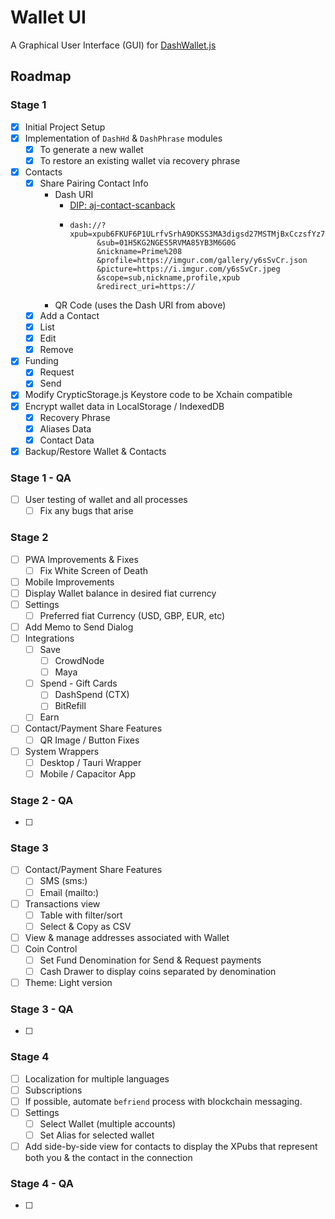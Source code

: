 # Wallet UI

A Graphical User Interface (GUI) for
[DashWallet.js](https://github.com/dashhive/DashWallet.js)


## Roadmap
### Stage 1
- [x] Initial Project Setup
- [x] Implementation of `DashHd` & `DashPhrase` modules
  - [x] To generate a new wallet
  - [x] To restore an existing wallet via recovery phrase
- [x] Contacts
  - [x] Share Pairing Contact Info
    - Dash URI
      - [DIP: aj-contact-scanback](https://github.com/dashhive/DIPs/blob/aj-contact-scanback/aj-contact-scanback.md#1-contact-exchange)
      - ```
        dash://?xpub=xpub6FKUF6P1ULrfvSrhA9DKSS3MA3digsd27MSTMjBxCczsfYz7vcFLnbQwjP9CsAfEJsnD4UwtbU43iZaibv4vnzQNZmQAVcufN4r3pva8kTz
              &sub=01H5KG2NGES5RVMA85YB3M6G0G
              &nickname=Prime%208
              &profile=https://imgur.com/gallery/y6sSvCr.json
              &picture=https://i.imgur.com/y6sSvCr.jpeg
              &scope=sub,nickname,profile,xpub
              &redirect_uri=https://
        ```
    - QR Code (uses the Dash URI from above)
  - [x] Add a Contact
  - [x] List
  - [x] Edit
  - [x] Remove
- [x] Funding
  - [x] Request
  - [x] Send
- [x] Modify CrypticStorage.js Keystore code to be Xchain compatible
- [x] Encrypt wallet data in LocalStorage / IndexedDB
  - [x] Recovery Phrase
  - [x] Aliases Data
  - [x] Contact Data
- [x] Backup/Restore Wallet & Contacts

### Stage 1 - QA
- [ ] User testing of wallet and all processes
  - [ ] Fix any bugs that arise

### Stage 2
- [ ] PWA Improvements & Fixes
  - [ ] Fix White Screen of Death
- [ ] Mobile Improvements
- [ ] Display Wallet balance in desired fiat currency
- [ ] Settings
  - [ ] Preferred fiat Currency (USD, GBP, EUR, etc)
- [ ] Add Memo to Send Dialog
- [ ] Integrations
  - [ ] Save
    - [ ] CrowdNode
    - [ ] Maya
  - [ ] Spend - Gift Cards
    - [ ] DashSpend (CTX)
    - [ ] BitRefill
  - [ ] Earn
- [ ] Contact/Payment Share Features
  - [ ] QR Image / Button Fixes
- [ ] System Wrappers
  - [ ] Desktop / Tauri Wrapper
  - [ ] Mobile / Capacitor App

### Stage 2 - QA
- [ ]

### Stage 3
- [ ] Contact/Payment Share Features
  - [ ] SMS (sms:)
  - [ ] Email (mailto:)
- [ ] Transactions view
  - [ ] Table with filter/sort
  - [ ] Select & Copy as CSV
- [ ] View & manage addresses associated with Wallet
- [ ] Coin Control
  - [ ] Set Fund Denomination for Send & Request payments
  - [ ] Cash Drawer to display coins separated by denomination
- [ ] Theme: Light version

### Stage 3 - QA
- [ ]

### Stage 4
- [ ] Localization for multiple languages
- [ ] Subscriptions
- [ ] If possible, automate `befriend` process with blockchain messaging.
- [ ] Settings
  - [ ] Select Wallet (multiple accounts)
  - [ ] Set Alias for selected wallet
- [ ] Add side-by-side view for contacts to display the XPubs that represent both you & the contact in the connection

### Stage 4 - QA
- [ ]
